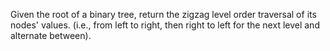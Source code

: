 Given the root of a binary tree, return the zigzag level order traversal of its nodes' values. (i.e., from left to right, then right to left for the next level and alternate between).
